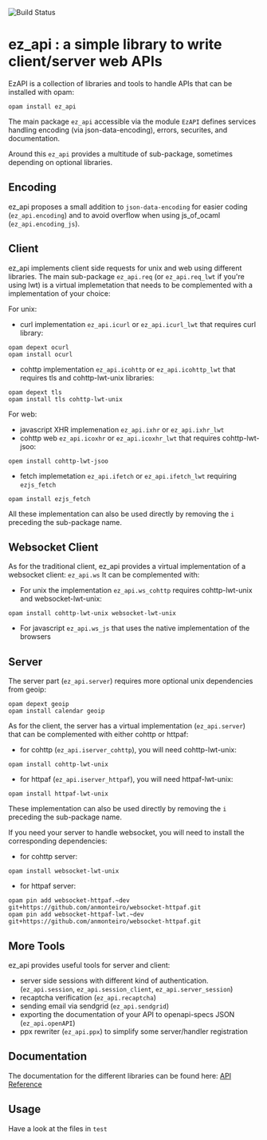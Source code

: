 ![Build Status](https://github.com/OCamlPro/ez_api/workflows/CI/badge.svg?branch=master)

# ez_api : a simple library to write client/server web APIs

EzAPI is a collection of libraries and tools to handle APIs that can be installed with opam:
```
opam install ez_api
```

The main package `ez_api` accessible via the module `EzAPI` defines services handling encoding (via json-data-encoding), errors, securites, and documentation.

Around this `ez_api` provides a multitude of sub-package, sometimes depending on optional libraries.

## Encoding

ez_api proposes a small addition to `json-data-encoding` for easier coding (`ez_api.encoding`) and to avoid overflow when using js_of_ocaml (`ez_api.encoding_js`).

## Client

ez_api implements client side requests for unix and web using different libraries.
The main sub-package `ez_api.req` (or `ez_api.req_lwt` if you're using lwt) is a virtual implemetation that needs to be complemented with a implementation of your choice:

For unix:
- curl implementation `ez_api.icurl` or `ez_api.icurl_lwt` that requires curl library:
```
opam depext ocurl
opam install ocurl
```
- cohttp implementation `ez_api.icohttp` or `ez_api.icohttp_lwt` that requires tls and cohttp-lwt-unix libraries:
```
opam depext tls
opam install tls cohttp-lwt-unix
```

For web:
- javascript XHR implemenation `ez_api.ixhr` or `ez_api.ixhr_lwt`
- cohttp web `ez_api.icoxhr` or `ez_api.icoxhr_lwt` that requires cohttp-lwt-jsoo:
```
opem install cohttp-lwt-jsoo
```
- fetch implemetation `ez_api.ifetch` or `ez_api.ifetch_lwt` requiring `ezjs_fetch`
```
opam install ezjs_fetch
```

All these implementation can also be used directly by removing the `i` preceding the sub-package name.

## Websocket Client

As for the traditional client, ez_api provides a virtual implementation of a websocket client: `ez_api.ws`
It can be complemented with:
- For unix the implementation `ez_api.ws_cohttp` requires cohttp-lwt-unix and websocket-lwt-unix:
```
opam install cohttp-lwt-unix websocket-lwt-unix
```
- For javascript `ez_api.ws_js` that uses the native implementation of the browsers


## Server

The server part (`ez_api.server`) requires more optional unix dependencies from geoip:
```
opam depext geoip
opam install calendar geoip
```
As for the client, the server has a virtual implementation (`ez_api.server`) that can be complemented with either cohttp or httpaf:

- for cohttp (`ez_api.iserver_cohttp`), you will need cohttp-lwt-unix:
```
opam install cohttp-lwt-unix
```
- for httpaf (`ez_api.iserver_httpaf`), you will need httpaf-lwt-unix:
```
opam install httpaf-lwt-unix
```

These implementation can also be used directly by removing the `i` preceding the sub-package name.

If you need your server to handle websocket, you will need to install the corresponding dependencies:
- for cohttp server:
```
opam install websocket-lwt-unix
```
- for httpaf server:
```
opam pin add websocket-httpaf.~dev git+https://github.com/anmonteiro/websocket-httpaf.git
opam pin add websocket-httpaf-lwt.~dev git+https://github.com/anmonteiro/websocket-httpaf.git
```

## More Tools

ez_api provides useful tools for server and client:
- server side sessions with different kind of authentication. (`ez_api.session`, `ez_api.session_client`, `ez_api.server_session`)
- recaptcha verification (`ez_api.recaptcha`)
- sending email via sendgrid (`ez_api.sendgrid`)
- exporting the documentation of your API to openapi-specs JSON (`ez_api.openAPI`)
- ppx rewriter (`ez_api.ppx`) to simplify some server/handler registration

## Documentation

The documentation for the different libraries can be found here: [API Reference](https://ocpmax.github.io/ez_api/ez_api/index.html)

## Usage

Have a look at the files in `test`
